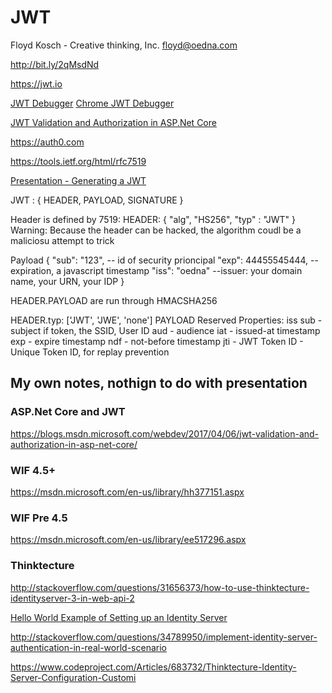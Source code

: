 

# JWT 

Floyd Kosch - Creative thinking, Inc.
floyd@oedna.com

http://bit.ly/2qMsdNd

https://jwt.io

[JWT Debugger](https://jwt.io/#debugger)
[Chrome JWT Debugger](https://chrome.google.com/webstore/detail/jwt-debugger/ppmmlchacdbknfphdeafcbmklcghghmd)

[JWT Validation and Authorization in ASP.Net Core](https://blogs.msdn.microsoft.com/webdev/2017/04/06/jwt-validation-and-authorization-in-asp-net-core/)


https://auth0.com

https://tools.ietf.org/html/rfc7519

[Presentation - Generating a JWT](http://focusagent.oedna.com/info/signing.html)




JWT : {
    HEADER,
    PAYLOAD,
    SIGNATURE
}

Header is defined by 7519:
HEADER: {
    "alg", "HS256",
    "typ" : "JWT"
}
Warning: Because the header can be hacked, the algorithm coudl be a maliciosu attempt to trick

Payload 
{
    "sub": "123", -- id of security prioncipal
    "exp": 44455545444, -- expiration, a javascript timestamp
    "iss": "oedna" --issuer: your domain name, your URN, your IDP
}

HEADER.PAYLOAD are run through HMACSHA256

HEADER.typ: ['JWT', 'JWE', 'none'] 
PAYLOAD Reserved Properties:
iss
sub - subject if token, the SSID, User ID
aud - audience
iat - issued-at timestamp
exp - expire timestamp
ndf - not-before timestamp
jti - JWT Token ID - Unique Token ID, for replay prevention




## My own notes, nothign to do with presentation
### ASP.Net Core and JWT
https://blogs.msdn.microsoft.com/webdev/2017/04/06/jwt-validation-and-authorization-in-asp-net-core/

### WIF 4.5+

https://msdn.microsoft.com/en-us/library/hh377151.aspx

### WIF Pre 4.5
https://msdn.microsoft.com/en-us/library/ee517296.aspx

### Thinktecture

http://stackoverflow.com/questions/31656373/how-to-use-thinktecture-identityserver-3-in-web-api-2

[Hello World Example of Setting up an Identity Server](https://identityserver.github.io/Documentation/docsv2/overview/simplestOAuth.html)


http://stackoverflow.com/questions/34789950/implement-identity-server-authentication-in-real-world-scenario

https://www.codeproject.com/Articles/683732/Thinktecture-Identity-Server-Configuration-Customi



